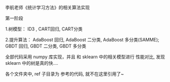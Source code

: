 李航老师《统计学习方法》的相关算法实现

第一阶段

1.树模型： ID3 , CART回归, CART分类

2.提升算法： AdaBoost 回归, AdaBoost 二分类, AdaBoost 多分类(SAMME); GBDT 回归, GBDT 二分类, GBDT 多分类

全部代码采用 numpy 库实现，并且 和 sklearn 中的相关模型进行 性能对比, 发现 sklearn 中的树是真的快....

各个文件夹中, ref 子目录为 参考的代码, 就不在这里引用了~